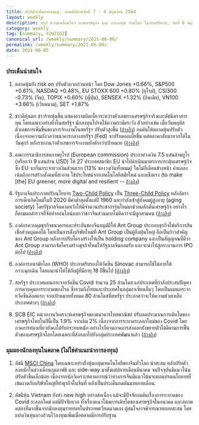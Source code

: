 ```yaml
---
title: สรุปประเด็นการลงทุน, ก่อนสัปดาห์วันที่ 7 - 4 มิถุนายน 2564
layout: weekly
description: สรุป ความเคลื่อนไหว ทางเศรษฐกิจ และ การลงทุน รอบโลก ในรอบสัปดาห์, วันที่ 6 มิถุนายน 2564
category: weekly
tag: [summary, Y2021Q2]
canonical_url: /weekly/summary/2021-06-06/
permalink: /weekly/summary/2021-06-06/
date: 2021-06-05
---
```


### ประเด็นน่าสนใจ

1. ตลาดหุ้นยัง risk on ปรับตัวบวกถ้วนหน้า โดย Dow Jones +0.66%, S&P500 +0.61%, NASDAQ +0.48%, EU STOXX 600 +0.80% (ยุโรป), CSI300 -0.73% (จีน), TOPIX +0.60% (ญี่ปุ่น), SENSEX +1.32% (อินเดีย), VN100 +3.66% (เวียดนาม), SET +1.87%

2. ข่าวดีหุ้นตก ข่าวร้ายหุ้นขึ้น แสดงความบิดเบี้ยวระหว่างตัวเลขทางเศรษฐกิจจริงและดัชนีตราสารทุน โดยเฉพาะอย่างยิ่งในสหรัฐฯ นักลงทุนโปรดใช้ความระมัดระวัง ตัวอย่างเช่น เมื่อวันพฤหัส ตัวเลขการเพิ่มขึ้นของการจ้างงานในสหรัฐฯ ปรับตัวสูงขึ้น ([อ้างอิง](https://www.cnbc.com/2021/06/03/adp-private-payrolls-may-2021.html)) กดดันให้ตลาดหุ้นปรับตัว เนื่องจากความกังวลว่าธนาคารกลางสหรัฐฯ (Fed) จะปรับดอกเบี้ยขึ้น แต่ตลาดกลับมาบวกได้ในวันศุกร์ หลังรายงานว่าตัวเลขการจ้างงานยังต่ำกว่าเป้าหมาย ([อ้างอิง](https://www.cnbc.com/2021/06/04/jobs-report-may-2021.html))

3. คณะกรรมาธิการสหภาพยุโรป (European commission) ประกาศวงเงิน 7.5 แสนล้านยูโร (หรือกว่า 9 แสนล้าน USD) ให้ 27 ประเทศสมาชิก EU นำไปดำเนินมาตรการกระตุ้นเศรษฐกิจ ซึ่ง EU จะเริ่มกระจายวงเงินส่วนแรก (13% ของวงเงินทั้งหมด) ในไม่กี่เดือนข้างหน้า คำแถลงเน้นถึงการสร้างสังคมที่สะอาด ใช้ประโยชน์จากเทคโนโลยีสมัยใหม่ และแข็งแรง (to make [the] EU greener, more digital and resilient -- [อ้างอิง](https://bm.ge/en/article/eu-ready-to-provide--900-billion-stimulus-package-for-member-states/83920))

4. รัฐบาลจีนประกาศปรับนโยบาย [Two-Child Policy](https://en.wikipedia.org/wiki/Two-child_policy) เป็น [Three-Child Policy](https://en.wikipedia.org/wiki/Three-child_policy) หลังอัตราการเด็กเกิดใหม่ในปี 2020 มีค่าต่ำสุดตั้งแต่ปี 1960 และกำลังเข้าสู่สังคมผู้สูงอายุ (aging society) โดยรัฐบาลจีนคาดหวังให้มีจำนวนประชากรรุ่นใหม่มาช่วยผลักดันเศรษฐกิจ อย่างไรก็ตามผลสำรวจที่จัดทำออนไลน์บอกว่าชาวจีนส่วนมากไม่คิดว่าจะมีลูกสามคน ([อ้างอิง](https://www.reuters.com/world/china/china-says-each-couple-can-have-three-children-change-policy-2021-05-31/))

5. องค์กรควบคุมธุรกิจธนาคารและประกันของจีนอนุมัติให้ Ant Group ประกอบธุรกิจให้บริการสินเชื่อส่วนบุคคลได้ โดยเป็นการตั้งบริษัทใหม่ที่ Ant Group เป็นผู้ถือหุ้นใหญ่ ถือเป็นก้าวสำคัญของ Ant Group หลังการปรับโครงสร้างให้เป็น holding company และเป็นสัญญาณที่ดีว่า Ant Group สามารถจัดโครงสร้างธุรกิจใหม่ให้รัฐบาลจีนยอมรับ และจะนำไปสู่กระบวนการ IPO ต่อไป ([อ้างอิง](https://www.cnbc.com/2021/06/03/china-approves-jack-mas-ant-group-to-operate-consumer-finance-firm.html)) 
 
6. องค์การอนามัยโลก (WHO) ประกาศรับรองให้วัคซีน Sinovac สามารถใช้ได้ภายใต้ภาวะฉุกเฉิน โดยแนะนำให้ใช้กับผู้ที่มีอายุ 18 ปีขึ้นไป ([อ้างอิง](https://www.who.int/news/item/01-06-2021-who-validates-sinovac-covid-19-vaccine-for-emergency-use-and-issues-interim-policy-recommendations))

7. สหรัฐฯ ประกาศแผนกระจายวัคซีน Covid จำนวน 25 ล้านโดส แก่ประเทศที่กำลังประสบปัญหาการควบคุมการระบาดของโรค ซึ่งรวมถึงไทยและประเทศในกลุ่มอาเซียนอื่นๆ โดยเป็นแผนกระจายวัคซีนล๊อตแรก จากเป้าหมายทั้งหมด 80 ล้านโดสที่สหรัฐฯ ประกาศว่าจะให้ความช่วยเหลือประเทศต่างๆ ([อ้างอิง](https://www.reuters.com/business/healthcare-pharmaceuticals/biden-says-us-send-25-million-covid-vaccines-around-world-2021-06-03/))

8. SCB EIC หน่วยงานวิเคราะห์เศรษฐกิจของธนาคารไทยพาณิชย์ ปรับลดประมาณการเติบโตของเศรษฐกิจไทยในปีนี้เป็น 1.9% จากเดิม 2% เนื่องจากการระบาดระลอกใหม่ของ Covid โดยภาคการท่องเที่ยวยังคงได้รับกระทบหนัก อย่างไรก็ตามภาคการส่งออกยังขยายตัวได้ดีตามการฟื้นตัวของเศรษฐกิจโลกโดยเฉพาะที่ส่งออกไปยังกลุ่มประเทศพัฒนาแล้ว ([อ้างอิง](https://www.scbeic.com/th/detail/product/7606))



### มุมมองนักลงทุนในตลาด (ไม่ใช่คำแนะนำการลงทุน)

1. ดัชนี [MSCI China](https://www.msci.com/msci-china-all-shares) โดยเฉพาะอย่างยิ่งหุ้นกลุ่มเทคโนโลยีของจีนทั่วโลก น่าสะสม หลังปรับตัวลงหนักในช่วงเดือนกุมภาพัธ์ และ side-way มาตั้งแต่ปลายเดือนมีนาคม จนปัจจุบันมีแนวโน้มปรับตัวขึ้นเล็กน้อย เนื่องจากนักวิเคราะห์คาดการณ์ว่าทางการจีนมีแนวโน้มจะผ่อนปรนนโยบายที่เข้มงวดกับบริษัทใหญ่ที่ทำธุรกิจในจีนที่ หลังเป็นประเด็นกดดันมาหลายเดือน.

2. ดัชนีหุ้น Vietnam ยังทำ new high อย่างต่อเนื่อง แม้จะมีปัจจัยกดดันเรื่องการระบาดของ Covid ระลอกใหม่ แต่มีปัจจัยบวก ทั้งเรื่องแนวโน้มการเติบโตของเศรษฐกิจในอนาคด และสภาพคล่องที่มากขึ้นจากนักลงทุนรายย่อยในประเทศเวียดนามเอง ผู้สนใจอาจพิจารณาทยอยสะสม โดยแบ่งเงินทุนบางส่วนไว้ลงทุนเพิ่มเมื่อตลาดมีการปรับฐาน
